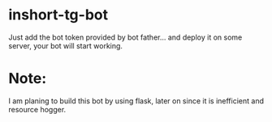 # inshort-tg-bot

Just add the bot token provided by bot father... and deploy it on some server, your bot will start working.


# Note:
I am planing to build this bot by using flask, later on since it is inefficient and resource hogger.
